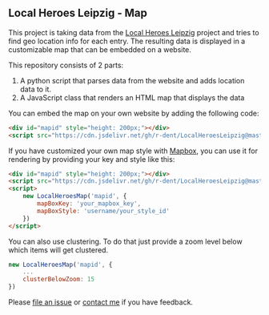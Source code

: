 ## Local Heroes Leipzig - Map

This project is taking data from the [Local Heroes Leipzig](http://local-heroes-leipzig.de/) project and tries to find geo location info for each entry. The resulting data is displayed in a customizable map that can be embedded on a website.

This repository consists of 2 parts:

1. A python script that parses data from the website and adds location data to it.
2. A JavaScript class that renders an HTML map that displays the data

You can embed the map on your own website by adding the following code:

```html
<div id="mapid" style="height: 200px;"></div>
<script src="https://cdn.jsdelivr.net/gh/r-dent/LocalHeroesLeipzig@master/docs/map.js" onload="new LocalHeroesMap('mapid')"></script>
```

If you have customized your own map style with [Mapbox](https://www.mapbox.com/), you can use it for rendering by providing your key and style like this:

```html
<div id="mapid" style="height: 200px;"></div>
<script src="https://cdn.jsdelivr.net/gh/r-dent/LocalHeroesLeipzig@master/docs/map.js"></script>
<script>
    new LocalHeroesMap('mapid', {
        mapBoxKey: 'your_mapbox_key',
        mapBoxStyle: 'username/your_style_id'
    })
</script>
```

You can also use clustering. To do that just provide a zoom level below which items will get clustered.

```javascript
new LocalHeroesMap('mapid', {
    ...
    clusterBelowZoom: 15
})
```

Please [file an issue](https://github.com/r-dent/LocalHeroesLeipzig/issues/new) or [contact me](https://romangille.com/#contact) if you have feedback.
